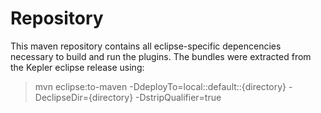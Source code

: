 Repository
==========

This maven repository contains all eclipse-specific depencencies necessary to build and run the plugins.
The bundles were extracted from the Kepler eclipse release using:

> mvn eclipse:to-maven -DdeployTo=local::default::{directory} -DeclipseDir={directory} -DstripQualifier=true
